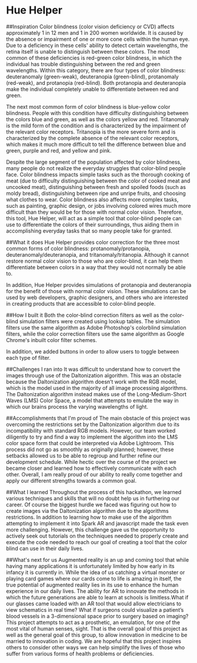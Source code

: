 # Hue Helper

##Inspiration
Color blindness (color vision deficiency or CVD) affects approximately 1 in 12 men and 1 in 200 women worldwide. It is caused by the absence or impairment of one or more cone cells within the human eye. Due to a deficiency in these cells' ability to detect certain wavelengths, the retina itself is unable to distinguish between these colors. The most common of these deficiencies is red-green color blindness, in which the individual has trouble distinguishing between the red and green wavelengths. Within this category, there are four types of color blindness: deuteranomaly (green-weak), deuteranopia (green-blind), protanomaly (red-weak), and protanopia (red-blind). Both protanopia and deuteranopia make the individual completely unable to differentiate between red and green.

The next most common form of color blindness is blue-yellow color blindness. People with this condition have difficulty distinguishing between the colors blue and green, as well as the colors yellow and red. Tritanomaly is the mild form of the condition and is characterized by the impairment of the relevant color receptors. Tritanopia is the more severe form and is characterized by the complete absence of the relevant color receptors, which makes it much more difficult to tell the difference between blue and green, purple and red, and yellow and pink.

Despite the large segment of the population affected by color blindness, many people do not realize the everyday struggles that color-blind people face. Color blindness impacts simple tasks such as the thorough cooking of meat (due to difficulty distinguishing between the color of cooked meat and uncooked meat), distinguishing between fresh and spoiled foods (such as moldy bread), distinguishing between ripe and unripe fruits, and choosing what clothes to wear. Color blindness also affects more complex tasks, such as painting, graphic design, or jobs involving colored wires much more difficult than they would be for those with normal color vision. Therefore, this tool, Hue Helper, will act as a simple tool that color-blind people can use to differentiate the colors of their surroundings, thus aiding them in accomplishing everyday tasks that so many people take for granted.

##What it does
Hue Helper provides color correction for the three most common forms of color blindness: protanomaly/protanopia, deuteranomaly/deuteranopia, and tritanomaly/tritanopia. Although it cannot restore normal color vision to those who are color-blind, it can help them differentiate between colors in a way that they would not normally be able to.

In addition, Hue Helper provides simulations of protanopia and deuteranopia for the benefit of those with normal color vision. These simulations can be used by web developers, graphic designers, and others who are interested in creating products that are accessible to color-blind people.

##How I built it
Both the color-blind correction filters as well as the color-blind simulation filters were created using lookup tables. The simulation filters use the same algorithm as Adobe Photoshop's colorblind simulation filters, while the color correction filters use the same algorithm as Google Chrome's inbuilt color filter schemes.

In addition, we added buttons in order to allow users to toggle between each type of filter.

##Challenges I ran into
It was difficult to understand how to convert the images through use of the Daltonization algorithm. This was an obstacle because the Daltonization algorithm doesn’t work with the RGB model, which is the model used in the majority of all image processing algorithms. The Daltonization algorithm instead makes use of the Long-Medium-Short Waves (LMS) Color Space, a model that attempts to emulate the way in which our brains process the varying wavelengths of light.

##Accomplishments that I'm proud of
The main obstacle of this project was overcoming the restrictions set by the Daltonization algorithm due to its incompatibility with standard RGB models. However, our team worked diligently to try and find a way to implement the algorithm into the LMS color space form that could be interpreted via Adobe Lightroom. This process did not go as smoothly as originally planned; however, these setbacks allowed us to be able to regroup and further refine our development schedule. While hectic over the course of the project we became closer and learned how to effectively communicate with each other. Overall, I am really proud of our ability to really come together and apply our different strengths towards a common goal.

##What I learned
Throughout the process of this hackathon, we learned various techniques and skills that will no doubt help us in furthering our career. Of course the biggest hurdle we faced was figuring out how to create images via the Daltonization algorithm due to the algorithms restrictions. In addition to learning how to make use of the algorithm attempting to implement it into Spark AR and javascript made the task even more challenging. However, this challenge gave us the opportunity to actively seek out tutorials on the techniques needed to properly create and execute the code needed to reach our goal of creating a tool that the color blind can use in their daily lives.

##What's next for us
Augmented reality is an up and coming tool that while having many applications it is unfortunately limited by how early in its infancy it is currently in. While the idea of us catching a virtual monster or playing card games where our cards come to life is amazing in itself, the true potential of augmented reality lies in its use to enhance the human experience in our daily lives. The ability for AR to innovate the methods in which the future generations are able to learn at schools is limitless.What if our glasses came loaded with an AR tool that would allow electricians to view schematics in real time? What if surgeons could visualize a patient’s blood vessels in a 3-dimensional space prior to surgery based on imaging? This project attempts to act as a prosthetic, an emulation, for one of the most vital of human senses, sight. That is the overall goal of this project as well as the general goal of this group, to allow innovation in medicine to be married to innovation in coding. We are hopeful that this project inspires others to consider other ways we can help simplify the lives of those who suffer from various forms of health problems or deficiencies.
